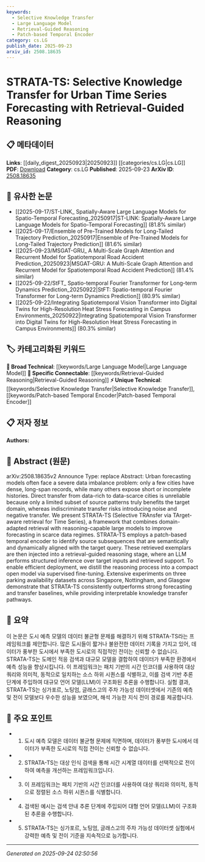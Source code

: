 ```yaml
---
keywords:
  - Selective Knowledge Transfer
  - Large Language Model
  - Retrieval-Guided Reasoning
  - Patch-based Temporal Encoder
category: cs.LG
publish_date: 2025-09-23
arxiv_id: 2508.18635
---
```


<!-- KEYWORD_LINKING_METADATA:
{
  "processed_timestamp": "2025-09-24T02:50:56.976677",
  "vocabulary_version": "1.0",
  "selected_keywords": [
    "Selective Knowledge Transfer",
    "Large Language Model",
    "Retrieval-Guided Reasoning",
    "Patch-based Temporal Encoder"
  ],
  "rejected_keywords": [],
  "similarity_scores": {
    "Selective Knowledge Transfer": 0.85,
    "Large Language Model": 0.8,
    "Retrieval-Guided Reasoning": 0.82,
    "Patch-based Temporal Encoder": 0.78
  },
  "extraction_method": "AI_prompt_based",
  "budget_applied": true,
  "candidates_json": {
    "candidates": [
      {
        "surface": "Selective Knowledge Transfer",
        "canonical": "Selective Knowledge Transfer",
        "aliases": [
          "Target-aware Retrieval",
          "Transfer Learning"
        ],
        "category": "unique_technical",
        "rationale": "This concept is central to the paper's methodology, focusing on improving transfer learning by selectively retrieving relevant data.",
        "novelty_score": 0.75,
        "connectivity_score": 0.65,
        "specificity_score": 0.8,
        "link_intent_score": 0.85
      },
      {
        "surface": "Large Language Model",
        "canonical": "Large Language Model",
        "aliases": [
          "LLM"
        ],
        "category": "broad_technical",
        "rationale": "LLMs are crucial for the reasoning process described in the paper, linking it to broader AI advancements.",
        "novelty_score": 0.3,
        "connectivity_score": 0.9,
        "specificity_score": 0.7,
        "link_intent_score": 0.8
      },
      {
        "surface": "Retrieval-Guided Reasoning",
        "canonical": "Retrieval-Guided Reasoning",
        "aliases": [
          "Retrieval-Augmented Generation"
        ],
        "category": "specific_connectable",
        "rationale": "This technique enhances the model's reasoning capabilities by integrating retrieval mechanisms, aligning with recent trends in AI.",
        "novelty_score": 0.68,
        "connectivity_score": 0.85,
        "specificity_score": 0.78,
        "link_intent_score": 0.82
      },
      {
        "surface": "Patch-based Temporal Encoder",
        "canonical": "Patch-based Temporal Encoder",
        "aliases": [
          "Temporal Encoder"
        ],
        "category": "unique_technical",
        "rationale": "This component is a novel contribution to the model architecture, crucial for aligning source and target data.",
        "novelty_score": 0.7,
        "connectivity_score": 0.6,
        "specificity_score": 0.85,
        "link_intent_score": 0.78
      }
    ],
    "ban_list_suggestions": [
      "urban forecasting",
      "data imbalance",
      "negative transfer"
    ]
  },
  "decisions": [
    {
      "candidate_surface": "Selective Knowledge Transfer",
      "resolved_canonical": "Selective Knowledge Transfer",
      "decision": "linked",
      "scores": {
        "novelty": 0.75,
        "connectivity": 0.65,
        "specificity": 0.8,
        "link_intent": 0.85
      }
    },
    {
      "candidate_surface": "Large Language Model",
      "resolved_canonical": "Large Language Model",
      "decision": "linked",
      "scores": {
        "novelty": 0.3,
        "connectivity": 0.9,
        "specificity": 0.7,
        "link_intent": 0.8
      }
    },
    {
      "candidate_surface": "Retrieval-Guided Reasoning",
      "resolved_canonical": "Retrieval-Guided Reasoning",
      "decision": "linked",
      "scores": {
        "novelty": 0.68,
        "connectivity": 0.85,
        "specificity": 0.78,
        "link_intent": 0.82
      }
    },
    {
      "candidate_surface": "Patch-based Temporal Encoder",
      "resolved_canonical": "Patch-based Temporal Encoder",
      "decision": "linked",
      "scores": {
        "novelty": 0.7,
        "connectivity": 0.6,
        "specificity": 0.85,
        "link_intent": 0.78
      }
    }
  ]
}
-->

# STRATA-TS: Selective Knowledge Transfer for Urban Time Series Forecasting with Retrieval-Guided Reasoning

## 📋 메타데이터

**Links**: [[daily_digest_20250923|20250923]] [[categories/cs.LG|cs.LG]]
**PDF**: [Download](https://arxiv.org/pdf/2508.18635.pdf)
**Category**: cs.LG
**Published**: 2025-09-23
**ArXiv ID**: [2508.18635](https://arxiv.org/abs/2508.18635)

## 🔗 유사한 논문
- [[2025-09-17/ST-LINK_ Spatially-Aware Large Language Models for Spatio-Temporal Forecasting_20250917|ST-LINK: Spatially-Aware Large Language Models for Spatio-Temporal Forecasting]] (81.8% similar)
- [[2025-09-17/Ensemble of Pre-Trained Models for Long-Tailed Trajectory Prediction_20250917|Ensemble of Pre-Trained Models for Long-Tailed Trajectory Prediction]] (81.6% similar)
- [[2025-09-23/MSGAT-GRU_ A Multi-Scale Graph Attention and Recurrent Model for Spatiotemporal Road Accident Prediction_20250923|MSGAT-GRU: A Multi-Scale Graph Attention and Recurrent Model for Spatiotemporal Road Accident Prediction]] (81.4% similar)
- [[2025-09-22/StFT_ Spatio-temporal Fourier Transformer for Long-term Dynamics Prediction_20250922|StFT: Spatio-temporal Fourier Transformer for Long-term Dynamics Prediction]] (80.9% similar)
- [[2025-09-22/Integrating Spatiotemporal Vision Transformer into Digital Twins for High-Resolution Heat Stress Forecasting in Campus Environments_20250922|Integrating Spatiotemporal Vision Transformer into Digital Twins for High-Resolution Heat Stress Forecasting in Campus Environments]] (80.3% similar)

## 🏷️ 카테고리화된 키워드
**🧠 Broad Technical**: [[keywords/Large Language Model|Large Language Model]]
**🔗 Specific Connectable**: [[keywords/Retrieval-Guided Reasoning|Retrieval-Guided Reasoning]]
**⚡ Unique Technical**: [[keywords/Selective Knowledge Transfer|Selective Knowledge Transfer]], [[keywords/Patch-based Temporal Encoder|Patch-based Temporal Encoder]]

## 📋 저자 정보

**Authors:** 

## 📄 Abstract (원문)

arXiv:2508.18635v2 Announce Type: replace 
Abstract: Urban forecasting models often face a severe data imbalance problem: only a few cities have dense, long-span records, while many others expose short or incomplete histories. Direct transfer from data-rich to data-scarce cities is unreliable because only a limited subset of source patterns truly benefits the target domain, whereas indiscriminate transfer risks introducing noise and negative transfer. We present STRATA-TS (Selective TRAnsfer via TArget-aware retrieval for Time Series), a framework that combines domain-adapted retrieval with reasoning-capable large models to improve forecasting in scarce data regimes. STRATA-TS employs a patch-based temporal encoder to identify source subsequences that are semantically and dynamically aligned with the target query. These retrieved exemplars are then injected into a retrieval-guided reasoning stage, where an LLM performs structured inference over target inputs and retrieved support. To enable efficient deployment, we distill the reasoning process into a compact open model via supervised fine-tuning. Extensive experiments on three parking availability datasets across Singapore, Nottingham, and Glasgow demonstrate that STRATA-TS consistently outperforms strong forecasting and transfer baselines, while providing interpretable knowledge transfer pathways.

## 📝 요약

이 논문은 도시 예측 모델의 데이터 불균형 문제를 해결하기 위해 STRATA-TS라는 프레임워크를 제안합니다. 많은 도시들이 짧거나 불완전한 데이터 기록을 가지고 있어, 데이터가 풍부한 도시에서 부족한 도시로의 직접적인 전이는 신뢰할 수 없습니다. STRATA-TS는 도메인 적응 검색과 대규모 모델을 결합하여 데이터가 부족한 환경에서 예측 성능을 향상시킵니다. 이 프레임워크는 패치 기반의 시간 인코더를 사용하여 대상 쿼리와 의미적, 동적으로 일치하는 소스 하위 시퀀스를 식별하고, 이를 검색 기반 추론 단계에 주입하여 대규모 언어 모델(LLM)이 구조화된 추론을 수행합니다. 실험 결과, STRATA-TS는 싱가포르, 노팅엄, 글래스고의 주차 가능성 데이터셋에서 기존의 예측 및 전이 모델보다 우수한 성능을 보였으며, 해석 가능한 지식 전이 경로를 제공합니다.

## 🎯 주요 포인트

- 1. 도시 예측 모델은 데이터 불균형 문제에 직면하며, 데이터가 풍부한 도시에서 데이터가 부족한 도시로의 직접 전이는 신뢰할 수 없습니다.
- 2. STRATA-TS는 대상 인식 검색을 통해 시간 시계열 데이터를 선택적으로 전이하여 예측을 개선하는 프레임워크입니다.
- 3. 이 프레임워크는 패치 기반의 시간 인코더를 사용하여 대상 쿼리와 의미적, 동적으로 정렬된 소스 하위 시퀀스를 식별합니다.
- 4. 검색된 예시는 검색 안내 추론 단계에 주입되어 대형 언어 모델(LLM)이 구조화된 추론을 수행합니다.
- 5. STRATA-TS는 싱가포르, 노팅엄, 글래스고의 주차 가능성 데이터셋 실험에서 강력한 예측 및 전이 기준을 지속적으로 능가합니다.


---

*Generated on 2025-09-24 02:50:56*
